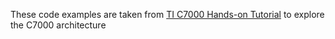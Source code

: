 These code examples are taken from [TI C7000 Hands-on Tutorial](https://berupon.hatenablog.com/) to explore the C7000 architecture 
